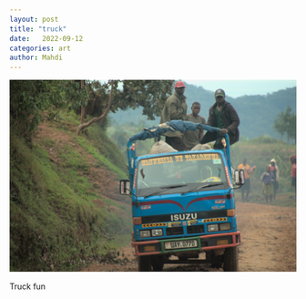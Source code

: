 ```yaml
---
layout: post
title: "truck"
date:   2022-09-12
categories: art
author: Mahdi
---
```


![truck](/img/arts/uganda/truck.jpg)

<span class='image-details'>
Truck fun
</span>
